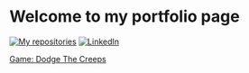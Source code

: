 # Welcome to my portfolio page

[![My repositories](https://github.githubassets.com/favicons/favicon.png)](https://github.com/balintmaci?tab=repositories)
[![LinkedIn](https://static-exp1.licdn.com/sc/h/al2o9zrvru7aqj8e1x2rzsrca)](https://www.linkedin.com/in/balintbarna/)

[Game: Dodge The Creeps](DodgeTheCreeps/DodgeTheCreeps.html)
